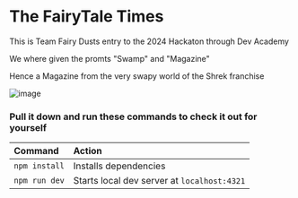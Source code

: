 # The FairyTale Times
This is Team Fairy Dusts entry to the 2024 Hackaton through Dev Academy

We where given the promts "Swamp" and "Magazine"

Hence a Magazine from the very swapy world of the Shrek franchise

![image](https://github.com/user-attachments/assets/88677e0f-f697-477c-b61a-0437864be99e)

### Pull it down and run these commands to check it out for yourself

| Command                   | Action                                           |
| :------------------------ | :----------------------------------------------- |
| `npm install`             | Installs dependencies                            |
| `npm run dev`             | Starts local dev server at `localhost:4321`      |
